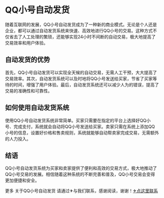 # QQ小号自动发货

随着互联网的发展，QQ小号自动发货成为了一种新的商业模式。无论是个人还是企业，都可以通过自动发货系统来快速、高效地进行QQ小号的交易。这种方式不仅省去了人工处理的繁琐，还能够实现24小时不间断的自动交易，极大地提高了交易效率和用户体验。

## 自动发货的优势

首先，QQ小号自动发货可以实现全天候的自动交易，无需人工干预，大大提高了交易效率。其次，自动发货系统可以及时地将QQ小号发送给买家，节省了买家等待的时间，增强了用户体验。最后，自动发货系统还可以减少人为的错误，提高了交易的准确性和可靠性。

## 如何使用自动发货系统

使用QQ小号自动发货系统非常简单。买家只需要在指定的平台上选择好QQ小号、完成支付，系统就会自动将QQ小号发送给买家。卖家只需在系统上添加QQ小号的信息，设置好价格和售卖规则，系统就能够自动帮卖家完成交易，无需额外的人力投入。

## 结语

QQ小号自动发货系统为买家和卖家提供了便利和高效的交易方式，极大地推动了QQ小号交易的发展。相信随着这种系统的不断完善和普及，QQ小号交易会变得更加便捷和安全。

更多 关于QQ小号自动发货 请通过✈与我们联系，感谢阅读，谢谢！[✈点这里联系](https://acc.k02.cc)